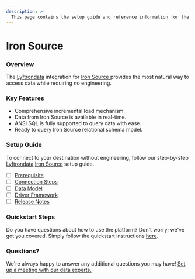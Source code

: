 ```yaml
---
description: >-
  This page contains the setup guide and reference information for the Iron Source source connector.
---
```


# Iron Source

### Overview

The [Lyftrondata](https://www.lyftrondata.com/) integration for [Iron Source](https://www.lyftrondata.com/integration/iron-source/)[ ](https://www.lyftrondata.com/integration/iron-source/)provides the most natural way to access data while requiring no engineering.

### Key Features

* Comprehensive incremental load mechanism.
* Data from Iron Source is available in real-time.&#x20;
* ANSI SQL is fully supported to query data with ease.
* Ready to query Iron Source relational schema model.

### Setup Guide

To connect to your destination without engineering, follow our step-by-step [Lyftrondata](https://www.lyftrondata.com/)  [Iron Source](https://www.lyftrondata.com/integration/iron-source/) setup guide.

* [ ] [Prerequisite](../../marketing-analytics/iron-source/prerequisite.md)
* [ ] [Connection Steps](../../marketing-analytics/iron-source/connection-steps.md)
* [ ] [Data Model](../../marketing-analytics/iron-source/data-model/)
* [ ] [Driver Framework](../../marketing-analytics/iron-source/driver-framework/)
* [ ] [Release Notes](../../marketing-analytics/iron-source/release-notes.md)

### Quickstart Steps

Do you have questions about how to use the platform? Don't worry; we've got you covered. Simply follow the quickstart instructions [here](../../../quickstart-steps.md).

### Questions? <a href="#questions" id="questions"></a>

We're always happy to answer any additional questions you may have! [Set up a meeting with our data experts.](https://www.lyftrondata.com/book-a-meeting/)

